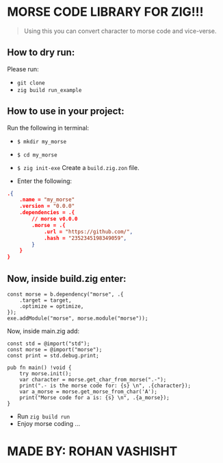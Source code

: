 # MORSE CODE LIBRARY FOR ZIG!!!

> Using this you can convert character to morse code and vice-verse.

## How to dry run:

Please run:
- `git clone `
- `zig build run_example`

## How to use in your project:

Run the following in terminal:
- `$ mkdir my_morse`
- `$ cd my_morse`
- `$ zig init-exe`
Create a `build.zig.zon` file.

- Enter the following:
```json
.{
    .name = "my_morse"
    .version = "0.0.0"
    .dependencies = .{
        // morse v0.0.0
        .morse = .{
            .url = "https://github.com/",
            .hash = "2352345198349059",
        }
    }
}
```
Now, inside build.zig enter:
- 
```zig
const morse = b.dependency("morse", .{
    .target = target,
    .optimize = optimize,
});
exe.addModule("morse", morse.module("morse"));
```
Now, inside main.zig add:

```zig
const std = @import("std");
const morse = @import("morse");
const print = std.debug.print;

pub fn main() !void {
    try morse.init();
    var character = morse.get_char_from_morse(".-");
    print(".- is the morse code for: {s} \n", .{character});
    var a_morse = morse.get_morse_from_char('A');
    print("Morse code for a is: {s} \n", .{a_morse});
}

```
- Run `zig build run`
- Enjoy morse coding ...

# MADE BY: ROHAN VASHISHT